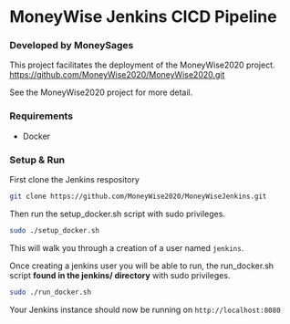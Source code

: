 # MoneyWise Jenkins CICD Pipeline
### Developed by MoneySages
This project facilitates the deployment of the MoneyWise2020 project. 
https://github.com/MoneyWise2020/MoneyWise2020.git

See the MoneyWise2020 project for more detail.

### Requirements
- Docker

### Setup & Run
First clone the Jenkins respository 
```bash
git clone https://github.com/MoneyWise2020/MoneyWiseJenkins.git
```

Then run the setup_docker.sh script with sudo privileges.
```bash
sudo ./setup_docker.sh
```
This will walk you through a creation of a user named `jenkins`.

Once creating a jenkins user you will be able to run, the run_docker.sh script **found in the jenkins/ directory** with sudo privileges.
```bash
sudo ./run_docker.sh
```
Your Jenkins instance should now be running on `http://localhost:8080`